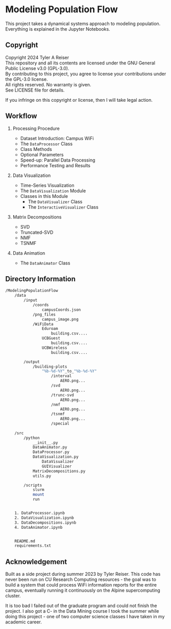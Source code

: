 # Modeling Population Flow

This project takes a dynamical systems approach to modeling population. Everything is explained in the Jupyter Notebooks.

## Copyright

Copyright 2024 Tyler A Reiser  
This repository and all its contents are licensed under the GNU General Public License v3.0 (GPL-3.0).  
By contributing to this project, you agree to license your contributions under the GPL-3.0 license.  
All rights reserved. No warranty is given.  
See LICENSE file for details.  

If you infringe on this copyright or license, then I will take legal action.  

## Workflow

1. Processing Procedure

    - Dataset Introduction: Campus WiFi
    - The `DataProcessor` Class
    - Class Methods
    - Optional Parameters
    - Speed-up: Parallel Data Processing
    - Performance Testing and Results

2. Data Visualization

    - Time-Series Visualization
    - The `DataVisualization` Module
    - Classes in this Module
        - The `DataVisualizer` Class
        - The `InteractiveVisualizer` Class

3. Matrix Decompositions

    - SVD
    - Truncated-SVD
    - NMF
    - TSNMF

4. Data Animation

    - The `DataAnimator` Class

## Directory Information

```bash
/ModelingPopulationFlow
    /data
        /input
            /coords
                campusCoords.json
            /png_files
                campus_image.png
            /WiFiData
                Eduroam
                    building.csv....
                UCBGuest
                    building.csv....
                UCBWireless
                    building.csv....

        /output
            /building-plots
                "%b-%d-%Y"_to_"%b-%d-%Y"
                    /interval
                        AERO.png...
                    /svd
                        AERO.png...
                    /trunc-svd
                        AERO.png...
                    /nmf
                        AERO.png...
                    /tsnmf
                        AERO.png...
                    /special
                    
    /src
        /python
            __init__.py
            DataAnimator.py
            DataProcessor.py
            DataVisualization.py
                DataVisualizer
                GUIVisualizer
            MatrixDecompositions.py
            utils.py

        /scripts
            slurm
            mount
            run


    1. DataProcessor.ipynb
    2. DataVisualization.ipynb
    3. DataDecompositions.ipynb
    4. DataAnimator.ipynb


    README.md
    requirements.txt
```

## Acknowledgement

Built as a side project during summer 2023 by Tyler Reiser. This code has never been run on CU Research Computing resources - the goal was to build a system that could process WiFi information reports for the entire campus, eventually running it continuously on the Alpine supercomputing cluster.

It is too bad I failed out of the graduate program and could not finish the project. I also got a C- in the Data Mining course I took the summer while doing this project - one of two computer science classes I have taken in my academic career. 